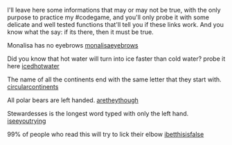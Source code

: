 I'll leave here some informations that may or may not be true, with the only purpose to practice my #codegame, and you'll only probe it with some delicate and well tested functions that'll tell you if these links work. And you know what the say: if its there, then it must be true.

Monalisa has no eyebrows [monalisaeyebrows](https://www.monalisahasnoeyebrows.com/)

Did you know that hot water will turn into ice faster than cold water? probe it here [icedhotwater](https://www.scientificamerican.com/article/is-it-true-that-hot-water/#:~:text=If%20the%20water%20is%20initially,cold%20water%20in%20some%20cases.)

The name of all the continents end with the same letter that they start with. [circularcontinents](https://www.uselessdaily.com/world/continents-names-start-and-end-with-the-same-letter/)

All polar bears are left handed. [aretheythough](https://www.theguardian.com/notesandqueries/query/0,5753,-19437,00.html#:~:text=Apparently%20all%20polar%20bears%20are,mercilessly%20with%20their%20left%20paw.)

Stewardesses is the longest word typed with only the left hand. [iseeyoutrying](https://www.webdevelopersnotes.com/stewardesses-is-the-longest-word-typed-with-the-left-hand-on-qwerty#:~:text=Using%20the%20QWERTY%20keyboard%2C%20the,during%20bouts%20of%20fast%20typing.)

99% of people who read this will try to lick their elbow [ibetthisisfalse](https://thewonderlistssss.net/12-things-99-people-cant/)



